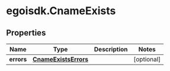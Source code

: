 # egoisdk.CnameExists

## Properties

Name | Type | Description | Notes
------------ | ------------- | ------------- | -------------
**errors** | [**CnameExistsErrors**](CnameExistsErrors.md) |  | [optional] 


